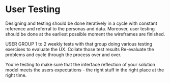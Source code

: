 # User Testing

Designing and testing should be done iteratively in a cycle with constant reference and referral to the personas and data. Moreover, user testing should be done at the earliest possible moment the wireframes are finished. 

USER GROUP
1 to 2 weekly tests with that group doing various testing exercises to evaluate the UX.
Collate those test results 
Re-evaluate the problems and cycle through the process over and over. 

You're testing to make sure that the interface reflection of your solution model meets the users expectations - the right stuff in the right place at the right time. 